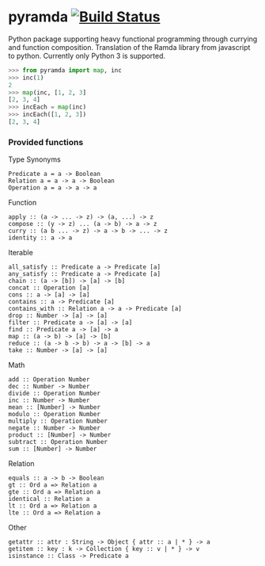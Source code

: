 # pyramda [![Build Status](https://travis-ci.org/jackfirth/pyramda.svg?branch=master)](https://travis-ci.org/jackfirth/pyramda)
Python package supporting heavy functional programming through currying and function composition. Translation of the Ramda library from javascript to python. Currently only Python 3 is supported.

```python
>>> from pyramda import map, inc
>>> inc(1)
2
>>> map(inc, [1, 2, 3]
[2, 3, 4]
>>> incEach = map(inc)
>>> incEach([1, 2, 3])
[2, 3, 4]
```

### Provided functions

Type Synonyms

```
Predicate a = a -> Boolean
Relation a = a -> a -> Boolean
Operation a = a -> a -> a
```

Function

```
apply :: (a -> ... -> z) -> (a, ...) -> z
compose :: (y -> z) ... (a -> b) -> a -> z
curry :: (a b ... -> z) -> a -> b -> ... -> z
identity :: a -> a
```

Iterable

```
all_satisfy :: Predicate a -> Predicate [a]
any_satisfy :: Predicate a -> Predicate [a]
chain :: (a -> [b]) -> [a] -> [b]
concat :: Operation [a]
cons :: a -> [a] -> [a]
contains :: a -> Predicate [a]
contains_with :: Relation a -> a -> Predicate [a]
drop :: Number -> [a] -> [a]
filter :: Predicate a -> [a] -> [a]
find :: Predicate a -> [a] -> a
map :: (a -> b) -> [a] -> [b]
reduce :: (a -> b -> b) -> a -> [b] -> a
take :: Number -> [a] -> [a]
```

Math

```
add :: Operation Number
dec :: Number -> Number
divide :: Operation Number
inc :: Number -> Number
mean :: [Number] -> Number
modulo :: Operation Number
multiply :: Operation Number
negate :: Number -> Number
product :: [Number] -> Number
subtract :: Operation Number
sum :: [Number] -> Number
```

Relation

```
equals :: a -> b -> Boolean
gt :: Ord a => Relation a
gte :: Ord a => Relation a
identical :: Relation a
lt :: Ord a => Relation a
lte :: Ord a => Relation a
```

Other

```
getattr :: attr : String -> Object { attr :: a | * } -> a
getitem :: key : k -> Collection { key :: v | * } -> v
isinstance :: Class -> Predicate a
```
